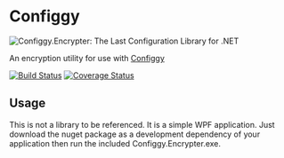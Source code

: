 # Configgy

![Configgy.Encrypter: The Last Configuration Library for .NET](https://raw.githubusercontent.com/bungeemonkee/Configgy/master/icon.png)

An encryption utility for use with [Configgy](https://github.com/bungeemonkee/Configgy)

[![Build Status](https://ci.appveyor.com/api/projects/status/udx718ovqdy5x8k0/branch/master?svg=true)](https://ci.appveyor.com/project/bungeemonkee/configgy-encrypter) [![Coverage Status](https://coveralls.io/repos/github/bungeemonkee/Configgy.Encrypter/badge.svg?branch=master)](https://coveralls.io/github/bungeemonkee/Configgy.Encrypter?branch=master)

## Usage

This is not a library to be referenced. It is a simple WPF application. Just download the nuget package as a development dependency of your application then run the included Configgy.Encrypter.exe.
